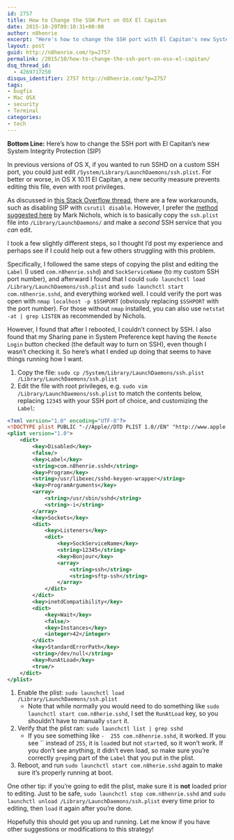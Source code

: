 ```yaml
---
id: 2757
title: How to Change the SSH Port on OSX El Capitan
date: 2015-10-29T09:10:31+00:00
author: n8henrie
excerpt: "Here's how to change the SSH port with El Capitan's new System Integrity Protection (SIP)."
layout: post
guid: http://n8henrie.com/?p=2757
permalink: /2015/10/how-to-change-the-ssh-port-on-osx-el-capitan/
dsq_thread_id:
  - 4269717250
disqus_identifier: 2757 http://n8henrie.com/?p=2757
tags:
- bugfix
- Mac OSX
- security
- Terminal
categories:
- tech
---
```

**Bottom Line:** Here’s how to change the SSH port with El Capitan’s new System Integrity Protection (SIP)<!--more-->

In previous versions of OS X, if you wanted to run SSHD on a custom SSH port, you could just edit `/System/Library/LaunchDaemons/ssh.plist`. For better or worse, in OS X 10.11 El Capitan, a new security measure prevents editing this file, even with root privileges.

As discussed in <a href="http://stackoverflow.com/questions/30768087/restricted-folder-files-in-os-x-el-capitan" target="_blank">this Stack Overflow thread</a>, there are a few workarounds, such as disabling SIP with `csrutil disable`. However, I prefer the <a href="http://zanshin.net/2015/10/01/change-sshd-port-on-mac-os-x-el-capitan/" target="_blank">method suggested here</a> by Mark Nichols, which is to basically copy the `ssh.plist` file into `/Library/LaunchDaemons/` and make a _second_ SSH service that you _can_ edit.

I took a few slightly different steps, so I thought I’d post my experience and perhaps see if I could help out a few others struggling with this problem.

Specifically, I followed the same steps of copying the plist and editing the `Label` (I used `com.n8henrie.sshd`) and `SockServiceName` (to my custom SSH port number), and afterward I found that I could `sudo launchctl load /Library/LaunchDaemons/ssh.plist` and `sudo launchctl start com.n8henrie.sshd`, and everything worked well. I could verify the port was open with `nmap localhost -p $SSHPORT` (obviously replacing `$SSHPORT` with the port number). For those without `nmap` installed, you can also use `netstat -at | grep LISTEN` as recommended by Nichols.

However, I found that after I rebooted, I couldn’t connect by SSH. I also found that my Sharing pane in System Preference kept having the `Remote Login` button checked (the default way to turn on SSH), even though I wasn’t checking it. So here’s what I ended up doing that seems to have things running how I want.

1. Copy the file: `sudo cp /System/Library/LaunchDaemons/ssh.plist /Library/LaunchDaemons/ssh.plist`
1. Edit the file with root privileges, e.g. `sudo vim /Library/LaunchDaemons/ssh.plist` to match the contents below, replacing `12345` with your SSH port of choice, and customizing the `Label`:

```xml
<?xml version="1.0" encoding="UTF-8"?>
<!DOCTYPE plist PUBLIC "-//Apple//DTD PLIST 1.0//EN" "http://www.apple.com/DTDs/PropertyList-1.0.dtd">
<plist version="1.0">
    <dict>
        <key>Disabled</key>
        <false/>
        <key>Label</key>
        <string>com.n8henrie.sshd</string>
        <key>Program</key>
        <string>/usr/libexec/sshd-keygen-wrapper</string>
        <key>ProgramArguments</key>
        <array>
            <string>/usr/sbin/sshd</string>
            <string>-i</string>
        </array>
        <key>Sockets</key>
        <dict>
            <key>Listeners</key>
            <dict>
                <key>SockServiceName</key>
                <string>12345</string>
                <key>Bonjour</key>
                <array>
                    <string>ssh</string>
                    <string>sftp-ssh</string>
                </array>
            </dict>
        </dict>
        <key>inetdCompatibility</key>
        <dict>
            <key>Wait</key>
            <false/>
            <key>Instances</key>
            <integer>42</integer>
        </dict>
        <key>StandardErrorPath</key>
        <string>/dev/null</string>
        <key>RunAtLoad</key>
        <true/>
    </dict>
</plist>
```

1. Enable the plist: `sudo launchctl load /Library/LaunchDaemons/ssh.plist`
    * Note that while normally you would need to do something like `sudo launchctl start com.n8herie.sshd`, I set the `RunAtLoad` key, so you shouldn’t have to manually `start` it.
1. Verify that the plist ran: `sudo launchctl list | grep sshd`
    * If you see something like `-  255 com.n8henrie.sshd`, it worked. If you see `` instead of `255`, it is `load`ed but not `start`ed, so it won’t work. If you don’t see anything, it didn’t even load, so make sure you’re correctly `grep`ing part of the `Label` that you put in the plist.
1. Reboot, and run `sudo launchctl start com.n8herie.sshd` again to make sure it’s properly running at boot.

One other tip: if you’re going to edit the plist, make sure it is **not** loaded prior to editing. Just to be safe, `sudo launchctl stop com.n8henrie.sshd` and `sudo launchctl unload /Library/LaunchDaemons/ssh.plist` every time prior to editing, then `load` it again after you’re done.

Hopefully this should get you up and running. Let me know if you have other suggestions or modifications to this strategy!
